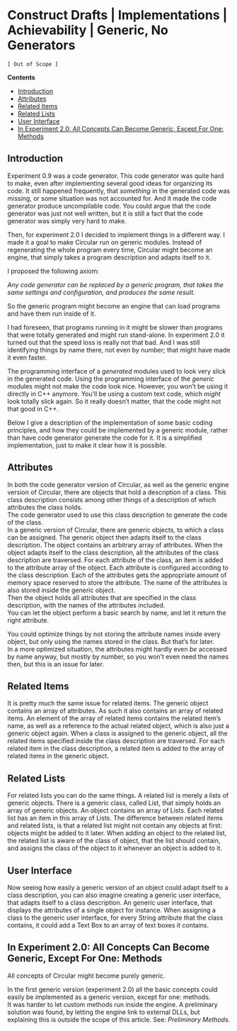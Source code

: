 ﻿Construct Drafts | Implementations | Achievability | Generic, No Generators
===========================================================================

`[ Out of Scope ]`

__Contents__

- [Introduction](#introduction)
- [Attributes](#attributes)
- [Related Items](#related-items)
- [Related Lists](#related-lists)
- [User Interface](#user-interface)
- [In Experiment 2.0: All Concepts Can Become Generic, Except For One: Methods](#in-experiment-20-all-concepts-can-become-generic-except-for-one-methods)

## Introduction

Experiment 0.9 was a code generator. This code generator was quite hard to make, even after implementing several good ideas for organizing its code. It still happened frequently, that *something* in the generated code was missing, or some situation was not accounted for. And it made the code generator produce uncompilable code. You could argue that the code generator was just not well written, but it is still a fact that the code generator was simply very hard to make.

Then, for experiment 2.0 I decided to implement things in a different way. I made it a goal to make Circular run on generic modules. Instead of regenerating the whole program every time, Circular might become an engine, that simply takes a program description and adapts itself to it.

I proposed the following axiom:

*Any code generator can be replaced by a generic program, that takes the same settings and configuration, and produces the same result.*

So the generic program might become an engine that can load programs and have them run inside of it.

I had foreseen, that programs running in it might be slower than programs that were totally generated and might run stand-alone. In experiment 2.0 it turned out that the speed loss is really not that bad. And I was still identifying things by name there, not even by number; that might have made it even faster.

The programming interface of a *generated* modules used to look very slick in the generated code. Using the programming interface of the *generic* modules might not make the code look nice. However, you won’t be using it directly in C++ anymore. You’ll be using a custom text code, which *might*  look totally slick again. So it really doesn’t matter, that the code might not that good in C++.

Below I give a description of the implementation of some basic coding principles, and how they could be implemented by a generic module, rather than have code generator generate the code for it. It is a simplified implementation, just to make it clear how it is possible.

## Attributes

In both the code generator version of Circular, as well as the generic engine version of Circular, there are objects that hold a description of a class. This class description consists among other things of a description of which attributes the class holds.  
The code generator used to use this class description to generate the code of the class.  
In a generic version of Circular, there are generic objects, to which a class can be assigned. The generic object then adapts itself to the class description. The object contains an arbitrary array of attributes. When the object adapts itself to the class description, all the attributes of the class description are traversed. For each attribute of the class, an item is added to the attribute array of the object. Each attribute is configured according to the class description. Each of the attributes gets the appropriate amount of memory space reserved to store the attribute. The name of the attributes is also stored inside the generic object.  
Then the object holds all attributes that are specified in the class description, with the names of the attributes included.  
You can let the object perform a basic search by name, and let it return the right attribute.

You could optimize things by not storing the attribute names inside every object, but only using the names stored in the class. But that’s for later.  
In a more optimized situation, the attributes might hardly even *be*  accessed by name anyway, but mostly by number, so you won’t even need the names then, but this is an issue for later.

## Related Items

It is pretty much the same issue for related items. The generic object contains an array of attributes. As such it also contains an array of related items. An element of the array of related items contains the related item’s name, as well as a reference to the actual related object, which is also just a generic object again. When a class is assigned to the generic object, all the related items specified inside the class description are traversed. For each related item in the class description, a related item is added to the array of related items in the generic object.

## Related Lists

For related lists you can do the same things. A related list is merely a lists of generic objects. There is a generic class, called List, that simply holds an array of generic objects. An object contains an array of Lists. Each related list has an item in this array of Lists.
The difference between related items and related lists, is that a related list might not contain any objects at first: objects might be added to it later. When adding an object to the related list, the related list is aware of the class of object, that the list should contain, and assigns the class of the object to it whenever an object is added to it.

## User Interface

Now seeing how easily a generic version of an object could adapt itself to a class description, you can also imagine creating a generic user interface, that adapts itself to a class description. An generic user interface, that displays the attributes of a single object for instance. When assigning a class to the generic user interface, for every String attribute that the class contains, it could add a Text Box to an array of text boxes it contains.

## In Experiment 2.0: All Concepts Can Become Generic, Except For One: Methods

All concepts of Circular might become purely generic.

In the first generic version (experiment 2.0) all the basic concepts could easily be implemented as a generic version, except for one: methods.  
It was harder to let custom methods run inside the engine. A preliminary solution was found, by letting the engine link to external DLLs, but explaining this is outside the scope of this article. See: *Preliminary Methods*.

